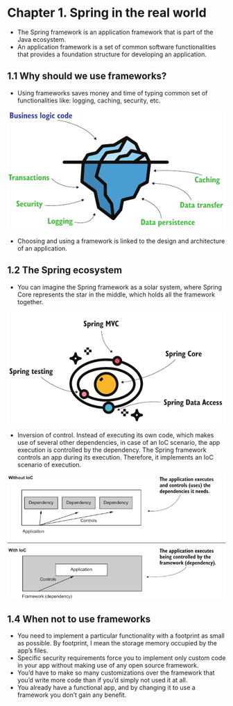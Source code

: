 # Chapter 1. Spring in the real world

- The Spring framework is an application framework that is part of the Java ecosystem.
- An application framework is a set of common software functionalities that provides a foundation structure for developing an application.

## 1.1 Why should we use frameworks?

- Using frameworks saves money and time of typing common set of functionalities like: logging, caching, security, etc.

<p align="center">
  <img src="images/application-iceberg.png" alt="Application Iceberg"/>
</p>

- Choosing and using a framework is linked to the design and architecture of an application.

## 1.2 The Spring ecosystem

- You can imagine the Spring framework as a solar system, where Spring Core represents the star in the middle, which holds all the framework together.


<p align="center">
  <img src="images/spring-solar-system.png" alt="Spring Solar System"/>
</p>


-  Inversion of control. Instead of executing its own code, which makes use of several other dependencies, in case of an IoC scenario, the app execution is controlled by the dependency. The Spring framework controls an app during its execution. Therefore, it implements an IoC scenario of execution.

<p align="center">
  <img src="images/ioc.png" alt="IoC"/>
</p>

## 1.4 When not to use frameworks

- You need to implement a particular functionality with a footprint as small as possible. By footprint, I mean the storage memory occupied by the app’s files.
- Specific security requirements force you to implement only custom code in your app without making use of any open source framework.
- You’d have to make so many customizations over the framework that you’d write more code than if you’d simply not used it at all.
- You already have a functional app, and by changing it to use a framework you don’t gain any benefit.
